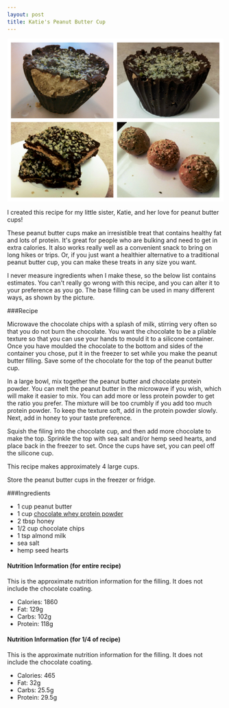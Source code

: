 ```yaml
---
layout: post
title: Katie's Peanut Butter Cup
---
```


![Peanut Butter Cup](/images/peanut_butter_cup.jpg)

I created this recipe for my little sister, Katie, and her love for peanut butter cups!

These peanut butter cups make an irresistible treat that contains healthy fat and lots of protein. It's great for people who are bulking and need to get in extra calories. It also works really well as a convenient snack to bring on long hikes or trips. Or, if you just want a healthier alternative to a traditional peanut butter cup, you can make these treats in any size you want. 

I never measure ingredients when I make these, so the below list contains estimates. You can't really go wrong with this recipe, and you can alter it to your preference as you go. The base filling can be used in many different ways, as shown by the picture. 

###Recipe

Microwave the chocolate chips with a splash of milk, stirring very often so that you do not burn the chocolate. You want the chocolate to be a pliable texture so that you can use your hands to mould it to a silicone container. Once you have moulded the chocolate to the bottom and sides of the container you chose, put it in the freezer to set while you make the peanut butter filling. Save some of the chocolate for the top of the peanut butter cup. 

In a large bowl, mix together the peanut butter and chocolate protein powder. You can melt the peanut butter in the microwave if you wish, which will make it easier to mix. You can add more or less protein powder to get the ratio you prefer. The mixture will be too crumbly if you add too much protein powder. To keep the texture soft, add in the protein powder slowly. Next, add in honey to your taste preference. 

Squish the filing into the chocolate cup, and then add more chocolate to make the top. Sprinkle the top with sea salt and/or hemp seed hearts, and place back in the freezer to set. Once the cups have set, you can peel off the silicone cup. 

This recipe makes approximately 4 large cups. 

Store the peanut butter cups in the freezer or fridge. 

###Ingredients 
- 1 cup peanut butter 
- 1 cup [chocolate whey protein powder](http://halfwhey.com/)
- 2 tbsp honey 
- 1/2 cup chocolate chips
- 1 tsp almond milk 
- sea salt
- hemp seed hearts 

#### Nutrition Information (for entire recipe) 
This is the approximate nutrition information for the filling. It does not include the chocolate coating. 

- Calories: 1860
- Fat: 129g 
- Carbs: 102g
- Protein: 118g

#### Nutrition Information (for 1/4 of recipe) 
This is the approximate nutrition information for the filling. It does not include the chocolate coating. 

- Calories: 465
- Fat: 32g
- Carbs: 25.5g
- Protein: 29.5g





  
